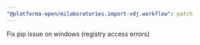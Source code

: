 ```yaml
---
"@platforma-open/milaboratories.import-vdj.workflow": patch
---
```


Fix pip issue on windows (registry access errors)
